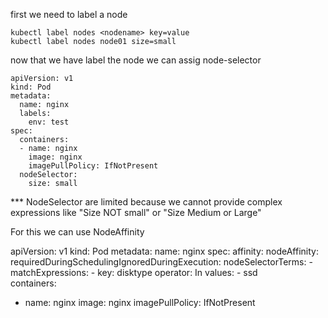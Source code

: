 first we need to label a node
```
kubectl label nodes <nodename> key=value
kubectl label nodes node01 size=small
```

now that we have label the node we can assig node-selector

```
apiVersion: v1
kind: Pod
metadata:
  name: nginx
  labels:
    env: test
spec:
  containers:
  - name: nginx
    image: nginx
    imagePullPolicy: IfNotPresent
  nodeSelector:
    size: small
```


*** NodeSelector are limited because we cannot provide complex expressions like 
"Size NOT small" or
"Size Medium or Large"

For this we can use NodeAffinity

apiVersion: v1
kind: Pod
metadata:
  name: nginx
spec:
  affinity:
    nodeAffinity:
      requiredDuringSchedulingIgnoredDuringExecution:
        nodeSelectorTerms:
        - matchExpressions:
          - key: disktype
            operator: In
            values:
            - ssd            
  containers:
  - name: nginx
    image: nginx
    imagePullPolicy: IfNotPresent
